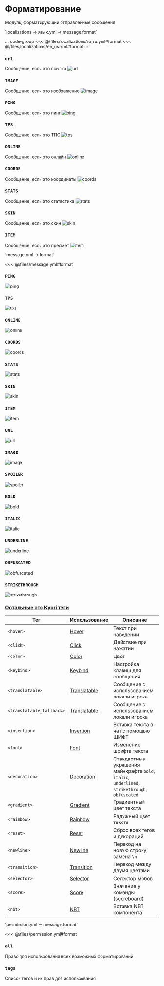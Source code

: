 # Форматирование

Модуль, форматирующий отправленные сообщения

[//]: # (localization)
<!--@include: @/parts/words.md#localization--> 
<!--@include: @/parts/words.md#path--> `localizations → язык.yml → message.format`

<!--@include: @/parts/words.md#default--> 

::: code-group
<<< @/files/localizations/ru_ru.yml#format
<<< @/files/localizations/en_us.yml#format
:::

### `url`

Сообщение, если это ссылка
![url](/url.png)

### `IMAGE`

Сообщение, если это изображение
![image](/image.png)

### `PING`

Сообщение, если это пинг
![ping](/ping.png)

### `TPS`

Сообщение, если это ТПС
![tps](/tps.png)

### `ONLINE`

Сообщение, если это онлайн
![online](/online.png)

### `COORDS`

Сообщение, если это координаты
![coords](/coords.png)

### `STATS`

Сообщение, если это статистика
![stats](/stats.png)

### `SKIN`

Сообщение, если это скин
![skin](/skin.png)

### `ITEM`

Сообщение, если это предмет
![item](/item.png)

[//]: # (message.yml)
<!--@include: @/parts/words.md#setting-->
<!--@include: @/parts/words.md#path--> `message.yml → format`

<!--@include: @/parts/words.md#default-->
<<< @/files/message.yml#format

<!--@include: @/parts/enable.md-->

### `PING`
![ping](/ping.png)

### `TPS`
![tps](/tps.png)

### `ONLINE`
![online](/online.png)

### `COORDS`
![coords](/coords.png)

### `STATS`
![stats](/stats.png)

### `SKIN`
![skin](/skin.png)

### `ITEM`
![item](/item.png)

### `URL`
![url](/url.png)

### `IMAGE`
![image](/image.png)

### `SPOILER`
![spoiler](/spoiler.png)

### `BOLD`
![bold](/bold.png)

### `ITALIC`
![italic](/italic.png)

### `UNDERLINE`
![underline](/underline.png)

### `OBFUSCATED`
![obfuscated](/obfuscated.png)

### `STRIKETHROUGH`
![strikethrough](/strikethrough.png)

### [Остальные это Kyori теги](https://docs.advntr.dev/minimessage/format.html#standard-tags)

| Тег                       | Использование                                                                | Описание                                                                                       |
|---------------------------|------------------------------------------------------------------------------|------------------------------------------------------------------------------------------------|
| `<hover>`                 | [Hover](https://docs.advntr.dev/minimessage/format.html#hover)               | Текст при наведении                                                                            |
| `<click>`                 | [Click](https://docs.advntr.dev/minimessage/format.html#click)               | Действие при нажатии                                                                           |
| `<color>`                 | [Color](https://docs.advntr.dev/minimessage/format.html#color)               | Цвет                                                                                           |
| `<keybind>`               | [Keybind](https://docs.advntr.dev/minimessage/format.html#keybind)           | Настройка клавиш для сообщения                                                                 |
| `<translatable>`          | [Translatable](https://docs.advntr.dev/minimessage/format.html#translatable) | Сообщение с использованием локали игрока                                                       |
| `<translatable_fallback>` | [Translatable](https://docs.advntr.dev/minimessage/format.html#translatable) | Сообщение с использованием локали игрока                                                       |
| `<insertion>`             | [Insertion](https://docs.advntr.dev/minimessage/format.html#insertion)       | Вставка текста в чат с помощью ШИФТ                                                            |
| `<font>`                  | [Font](https://docs.advntr.dev/minimessage/format.html#font)                 | Изменение шрифта текста                                                                        |
| `<decoration>`            | [Decoration](https://docs.advntr.dev/minimessage/format.html#decoration)     | Стандартные украшения майнкрафта `bold`, `italic`, `underlined`, `strikethrough`, `obfuscated` |
| `<gradient>`              | [Gradient](https://docs.advntr.dev/minimessage/format.html#gradient)         | Градиентный цвет текста                                                                        |
| `<rainbow>`               | [Rainbow](https://docs.advntr.dev/minimessage/format.html#rainbow)           | Радужный цвет текста                                                                           |
| `<reset>`                 | [Reset](https://docs.advntr.dev/minimessage/format.html#reset)               | Сброс всех тегов и декораций                                                                   |
| `<newline>`               | [Newline](https://docs.advntr.dev/minimessage/format.html#newline)           | Переход на новую строку, замена `\n`                                                           |
| `<transition>`            | [Transition](https://docs.advntr.dev/minimessage/format.html#transition)     | Переход между двумя цветами                                                                    |
| `<selector>`              | [Selector](https://docs.advntr.dev/minimessage/format.html#selector)         | Селектор мобов                                                                                 |
| `<score>`                 | [Score](https://docs.advntr.dev/minimessage/format.html#score)               | Значение у команды (scoreboard)                                                                |
| `<nbt>`                   | [NBT](https://docs.advntr.dev/minimessage/format.html#nbt)                   | Вставка NBT компонента                                                                         |

[//]: # (permission.yml)
<!--@include: @/parts/words.md#permission-->
<!--@include: @/parts/words.md#path--> `permission.yml → message.format`

<!--@include: @/parts/words.md#default-->
<<< @/files/permission.yml#format

<!--@include: @/parts/permission/permissionTier3.md-->

### `all`

Право для использования всех возможных форматирований

### `tags`

Список тегов и их прав для использования